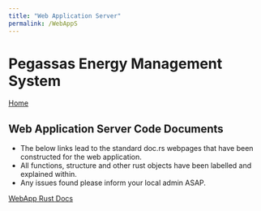 ```yaml
---
title: "Web Application Server"
permalink: /WebAppS
---
```


# Pegassas Energy Management System

[Home](https://m30819-2020.github.io/cw-code-t1)

## Web Application Server Code Documents

- The below links lead to the standard doc.rs webpages that have been constructed for the web application.
- All functions, structure and other rust objects have been labelled and explained within.
- Any issues found please inform your local admin ASAP.

[WebApp Rust Docs](/cw-code-t1/code_docs/doc/pegassas_webapp/)
